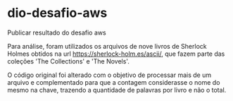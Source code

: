 # dio-desafio-aws
Publicar resultado do desafio aws


Para análise, foram utilizados os arquivos de nove livros de Sherlock Holmes obtidos na url https://sherlock-holm.es/ascii/, que fazem parte das coleções 'The Collections' e 'The Novels'.

O código original foi alterado com o objetivo de processar mais de um arquivo e complementado para que a contagem considerasse o nome do mesmo na chave, trazendo a quantidade de palavras por livro e não o total.
